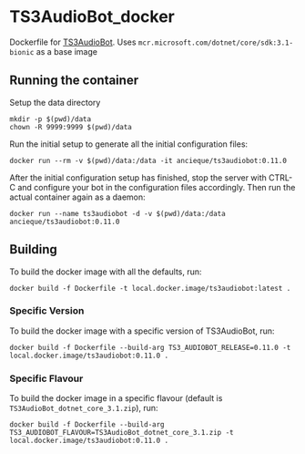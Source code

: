 # TS3AudioBot_docker

Dockerfile for [TS3AudioBot](https://github.com/Splamy/TS3AudioBot). Uses `mcr.microsoft.com/dotnet/core/sdk:3.1-bionic` as a base image

## Running the container

Setup the data directory

```
mkdir -p $(pwd)/data
chown -R 9999:9999 $(pwd)/data
```

Run the initial setup to generate all the initial configuration files:

```
docker run --rm -v $(pwd)/data:/data -it ancieque/ts3audiobot:0.11.0
```

After the initial configuration setup has finished, stop the server with CTRL-C and 
configure your bot in the configuration files accordingly. Then run the actual container again as a daemon:

```
docker run --name ts3audiobot -d -v $(pwd)/data:/data ancieque/ts3audiobot:0.11.0
```

## Building

To build the docker image with all the defaults, run:

```
docker build -f Dockerfile -t local.docker.image/ts3audiobot:latest .
```

### Specific Version

To build the docker image with a specific version of TS3AudioBot, run:

```
docker build -f Dockerfile --build-arg TS3_AUDIOBOT_RELEASE=0.11.0 -t local.docker.image/ts3audiobot:0.11.0 .
```

### Specific Flavour

To build the docker image in a specific flavour (default is `TS3AudioBot_dotnet_core_3.1.zip`), run:

```
docker build -f Dockerfile --build-arg TS3_AUDIOBOT_FLAVOUR=TS3AudioBot_dotnet_core_3.1.zip -t local.docker.image/ts3audiobot:0.11.0 .
```